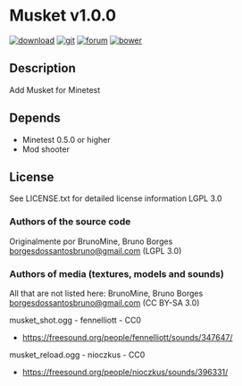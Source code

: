# Musket v1.0.0

[![download](https://img.shields.io/github/tag/BrunoMine/musket.svg?style=flat-square&label=release)](https://github.com/BrunoMine/musket/archive/master.zip)
[![git](https://img.shields.io/badge/git-project-green.svg?style=flat-square)](https://github.com/BrunoMine/musket)
[![forum](https://img.shields.io/badge/minetest-mod-green.svg?style=flat-square)](https://forum.minetest.net/viewtopic.php?f=9&t=22418)
[![bower](https://img.shields.io/badge/bower-mod-green.svg?style=flat-square)](https://minetest-bower.herokuapp.com/mods/musket)

## Description
Add Musket for Minetest

## Depends
* Minetest 0.5.0 or higher
* Mod shooter

## License
See LICENSE.txt for detailed license information LGPL 3.0

### Authors of the source code
Originalmente por BrunoMine, Bruno Borges <borgesdossantosbruno@gmail.com> (LGPL 3.0)

### Authors of media (textures, models and sounds)
All that are not listed here:
BrunoMine, Bruno Borges <borgesdossantosbruno@gmail.com> (CC BY-SA 3.0)

musket_shot.ogg - fennelliott - CC0
- https://freesound.org/people/fennelliott/sounds/347647/

musket_reload.ogg - nioczkus - CC0
- https://freesound.org/people/nioczkus/sounds/396331/

